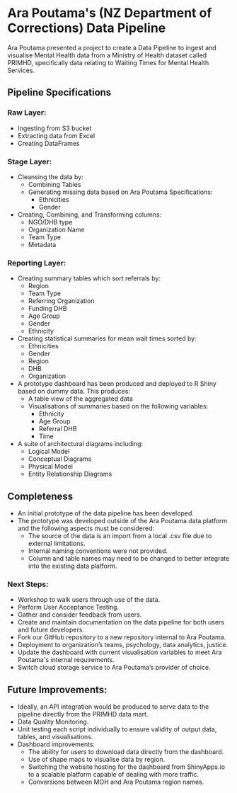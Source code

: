 # Ara Poutama's (NZ Department of Corrections) Data Pipeline

Ara Poutama presented a project to create a Data Pipeline to ingest and visualise Mental Health data from a Ministry of Health dataset called PRIMHD, specifically data relating to Waiting Times for Mental Health Services.

## Pipeline Specifications

### Raw Layer:
- Ingesting from S3 bucket
- Extracting data from Excel
- Creating DataFrames

### Stage Layer:
- Cleansing the data by:
  - Combining Tables
  - Generating missing data based on Ara Poutama Specifications:
    - Ethnicities
    - Gender
- Creating, Combining, and Transforming columns:
  - NGO/DHB type
  - Organization Name
  - Team Type
  - Metadata

### Reporting Layer:
- Creating summary tables which sort referrals by:
  - Region
  - Team Type
  - Referring Organization
  - Funding DHB
  - Age Group
  - Gender
  - Ethnicity
- Creating statistical summaries for mean wait times sorted by:
  - Ethnicities
  - Gender
  - Region
  - DHB
  - Organization
- A prototype dashboard has been produced and deployed to R Shiny based on dummy data. This produces:
  - A table view of the aggregated data
  - Visualisations of summaries based on the following variables:
    - Ethnicity
    - Age Group
    - Referral DHB
    - Time
- A suite of architectural diagrams including:
  - Logical Model
  - Conceptual Diagrams
  - Physical Model
  - Entity Relationship Diagrams

## Completeness
- An initial prototype of the data pipeline has been developed. 
- The prototype was developed outside of the Ara Poutama data platform and the following aspects must be considered:
  - The source of the data is an import from a local .csv file due to external limitations.
  - Internal naming conventions were not provided.
  - Column and table names may need to be changed to better integrate into the existing data platform.

### Next Steps:
- Workshop to walk users through use of the data.
- Perform User Acceptance Testing.
- Gather and consider feedback from users.
- Create and maintain documentation on the data pipeline for both users and future developers.
- Fork our GitHub repository to a new repository internal to Ara Poutama.
- Deployment to organization’s teams, psychology, data analytics, justice.
- Update the dashboard with current visualisation variables to meet Ara Poutama's internal requirements.
- Switch cloud storage service to Ara Poutama’s provider of choice.

## Future Improvements:
- Ideally, an API integration would be produced to serve data to the pipeline directly from the PRIMHD data mart.
- Data Quality Monitoring.
- Unit testing each script individually to ensure validity of output data, tables, and visualisations.
- Dashboard improvements:
  - The ability for users to download data directly from the dashboard.
  - Use of shape maps to visualise data by region.
  - Switching the website hosting for the dashboard from ShinyApps.io to a scalable platform capable of dealing with more traffic.
  - Conversions between MOH and Ara Poutama region names.
